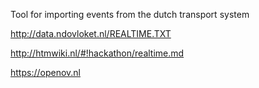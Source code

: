 Tool for importing events from the dutch transport system

http://data.ndovloket.nl/REALTIME.TXT

http://htmwiki.nl/#!hackathon/realtime.md

https://openov.nl
